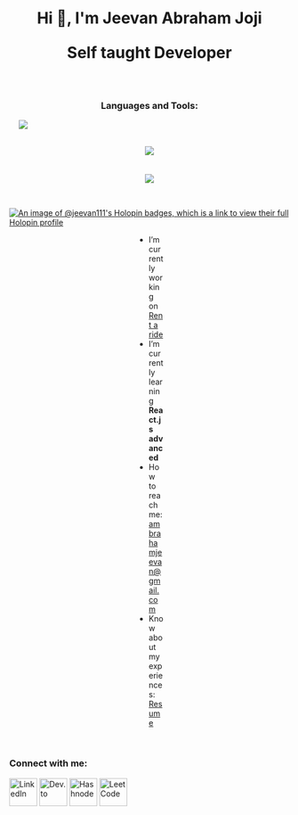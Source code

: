 <h1 align="center">Hi 👋, I'm Jeevan Abraham Joji <p>Self taught Developer</p></h1>

<br>

<h3 align="center">Languages and Tools:</h3>

 

<p align="center"   style="max-width: 50px; width: 500px;>
  <a href="https://skillicons.dev">
    <img src="https://skillicons.dev/icons?i=react,redux,js,typescript,nodejs,express,mongodb,html,css,tailwind,bootstrap,mui,py,django,git,postman,figma,notion,npm,bash,ps" />
  </a>
</p>

<p align="center">
  </br>
  
  <a href="https://git.io/streak-stats">
    <img src=https://streak-stats.demolab.com/?user=jeevan-aj&&theme=tokyonight&&hide_border=true&card_width=495>
  </a>
   
  </br>
  </br>
  </br>
  

  <a href="https://github.com/anuraghazra/github-readme-stats">
    <img src=https://github-readme-stats-git-masterrstaa-rickstaa.vercel.app/api?username=jeevan-aj&hide_border=true&show_icons=true&theme=tokyonight&card_width=495 />
  </a>
    
</p>

<br>

[![An image of @jeevan111's Holopin badges, which is a link to view their full Holopin profile](https://holopin.me/jeevan111)](https://holopin.io/@jeevan111)



<div align="center">
  <div style="width: 50px; text-align: left;" align="right">

  - I’m currently working on [Rent a ride](https://github.com/jeevan-aj/Rent-a-Ride)
  - I’m currently learning **React.js advanced**
  - How to reach me: [ambrahamjeevan@gmail.com](mailto:ambrahamjeevan@gmail.com)
  - Know about my experiences: [Resume](https://www.canva.com/design/DAGBo9yjS5s/yf-TAJ6iAUxKSi55ZFHv8g/view?utm_content=DAGBo9yjS5s&utm_campaign=designshare&utm_medium=link&utm_source=editor)
  
  </div>

  <br>

  <div style="text-align: left;" align="right">

  ### Connect with me:

[<img src="https://raw.githubusercontent.com/rahuldkjain/github-profile-readme-generator/master/src/images/icons/Social/linked-in-alt.svg" alt="LinkedIn" width="50">](https://www.linkedin.com/in/jeevan-joji-25b799275)
[<img src="https://raw.githubusercontent.com/rahuldkjain/github-profile-readme-generator/master/src/images/icons/Social/devto.svg" alt="Dev.to" width="50">](https://dev.to/jeevan-aj)
[<img src="https://raw.githubusercontent.com/rahuldkjain/github-profile-readme-generator/master/src/images/icons/Social/hashnode.svg" alt="Hashnode" width="50">](https://hashnode.com/@jeevanaj)
[<img src="https://raw.githubusercontent.com/rahuldkjain/github-profile-readme-generator/master/src/images/icons/Social/leet-code.svg" alt="LeetCode" width="50">](https://www.leetcode.com/jeevan-aj)



  </div>
</div>





 <!--
  <a href="https://github.com/anuraghazra/github-readme-stats">
    <img src=https://github-readme-stats-git-masterrstaa-rickstaa.vercel.app/api/top-langs/?username=jeevan-aj&hide_border=true&langs_count=5&show_icons=true&card_width=495&theme=tokyonight&hide=javascript,html,css>
    </br>
    -->

<!--
**jeevan-aj/jeevan-aj** is a ✨ _special_ ✨ repository because its `README.md` (this file) appears on my GitHub profile.

Here are some ideas to get you started:


- 🔭 I’m currently working on ...
- 🌱 I’m currently learning ...
- 👯 I’m looking to collaborate on ...
- 🤔 I’m looking for help with ...
- 💬 Ask me about ...
- 📫 How to reach me: ...
- 😄 Pronouns: ...
- ⚡ Fun fact: ...
-->

